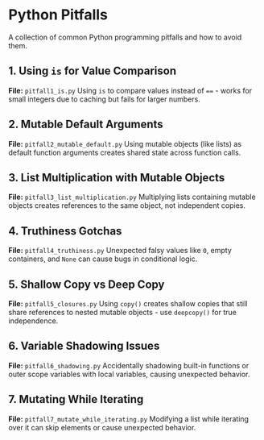 # Python Pitfalls

A collection of common Python programming pitfalls and how to avoid them.

## 1. Using `is` for Value Comparison
**File:** `pitfall1_is.py`
Using `is` to compare values instead of `==` - works for small integers due to caching but fails for larger numbers.

## 2. Mutable Default Arguments
**File:** `pitfall2_mutable_default.py`
Using mutable objects (like lists) as default function arguments creates shared state across function calls.

## 3. List Multiplication with Mutable Objects
**File:** `pitfall3_list_multiplication.py`
Multiplying lists containing mutable objects creates references to the same object, not independent copies.

## 4. Truthiness Gotchas
**File:** `pitfall4_truthiness.py`
Unexpected falsy values like `0`, empty containers, and `None` can cause bugs in conditional logic.

## 5. Shallow Copy vs Deep Copy
**File:** `pitfall5_closures.py`
Using `copy()` creates shallow copies that still share references to nested mutable objects - use `deepcopy()` for true independence.

## 6. Variable Shadowing Issues
**File:** `pitfall6_shadowing.py`
Accidentally shadowing built-in functions or outer scope variables with local variables, causing unexpected behavior.

## 7. Mutating While Iterating
**File:** `pitfall7_mutate_while_iterating.py`
Modifying a list while iterating over it can skip elements or cause unexpected behavior.
